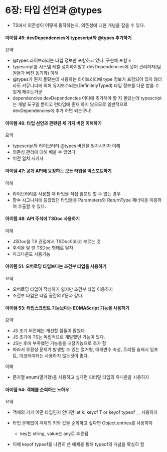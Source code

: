 # 6장: 타입 선언과 @types

- TS에서 의존성이 어떻게 동작하는지, 의존성에 대한 개념을 잡을 수 있다. 

#### 아이템 45: devDependencies에 typescript와 @types 추가하기 
요약
- @types 라이브러리는 타입 정보만 포함하고 있다. 구현체 포함 x 
- typescript를 시스템 레벨 설치하지말고 devDependencies에 넣어 관리하자(팀원들과 버전 동기화)
이해 
- @types가 뭔지 몰랐는데 사용하는 라이브러리에 type 정보가 포함되어 있지 않더라도 커뮤니티에 의해 유지보수되는(DefinitelyTyped) 타입 정보를 다운 받을 수 있게 해주는거군
- dependencies devDependencies 어디에 추가해야 할 지 몰랐는데 typescript는 개발 도구일 뿐이고 런타임에 존재 하지 않으므로 일반적으로 devDependencies에 추가 하면 되는구나!

#### 아이템 46: 타입 선언과 관련된 세 가지 버전 이해하기 
요약
- typescript와 라이브러리 @types 버전을 일치시키자 
이해
- 의존성 관리에 대해 배울 수 있었다. 
- 버전 일치 시키자 

#### 아이템 47: 공개 API에 등장하는 모든 타입을 익스포트하기
이해
- 라이브러리를 사용할 때 타입을 직접 임포트 할 수 없는 경우
- 함수 시그니처에 등장했던 타입들을 Parameters와 ReturnType 제너릭을 이용하여 추출할 수 있다. 

#### 아이템 48: API 주석에 TSDoc 사용하기 
이해
- JSDoc을 TS 관점에서 TSDoc이라고 부르는 것
- 주석을 달 땐 TSDoc 형태로 달자 
- 마크다운도 사용가능 

#### 아이템 51: 오버로딩 타입보다는 조건부 타입을 사용하기
요약
- 오버로딩 타입이 작성하기 쉽지만 조건부 타입 이용하자 
- 조건부 타입은 타입 공간의 if문과 같다. 

#### 아이템 53: 타입스크립트 기능보다는 ECMAScript 기능을 사용하기 
요약
- JS 초기 버전에는 개선할 점들이 많았다 
- JS 초기에 TS는 독립적으로 개발했던 기능이 있다.
- JS는 후에 부족했던 기능들을 내장기능으로 추가 함
- 따라서 호환성 문제가 발생할 수 있는 열거형, 매개변수 속성, 트리플 슬래시 임포트, 데코레이터는 사용하지 않는것이 좋다. 

이해
- 문자열 enum(열거형)을 사용하고 싶다면 리터럴 타입의 유니온을 사용하자 

#### 아이템 54: 객체를 순회하는 노하우 
요약
- 객체의 키가 어떤 타입인지 안다면 let k: keyof T or keyof typeof __ 사용하자 
- 타입 문제없이 객체의 키와 값을 순회하고 싶다면 Object.entries를 사용하자 
  - key는 string, value는 any로 추론됨 

- 이해 
keyof typeof를 나란히 쓴 예제를 통해 typeof의 개념을 확실히 함